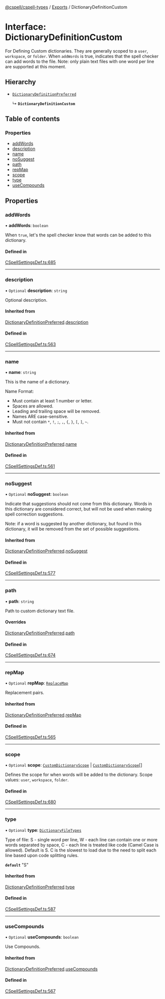 [@cspell/cspell-types](../README.md) / [Exports](../modules.md) / DictionaryDefinitionCustom

# Interface: DictionaryDefinitionCustom

For Defining Custom dictionaries. They are generally scoped to a
`user`, `workspace`, or `folder`.
When `addWords` is true, indicates that the spell checker can add words
to the file.
Note: only plain text files with one word per line are supported at this moment.

## Hierarchy

- [`DictionaryDefinitionPreferred`](DictionaryDefinitionPreferred.md)

  ↳ **`DictionaryDefinitionCustom`**

## Table of contents

### Properties

- [addWords](DictionaryDefinitionCustom.md#addwords)
- [description](DictionaryDefinitionCustom.md#description)
- [name](DictionaryDefinitionCustom.md#name)
- [noSuggest](DictionaryDefinitionCustom.md#nosuggest)
- [path](DictionaryDefinitionCustom.md#path)
- [repMap](DictionaryDefinitionCustom.md#repmap)
- [scope](DictionaryDefinitionCustom.md#scope)
- [type](DictionaryDefinitionCustom.md#type)
- [useCompounds](DictionaryDefinitionCustom.md#usecompounds)

## Properties

### addWords

• **addWords**: `boolean`

When `true`, let's the spell checker know that words can be added to this dictionary.

#### Defined in

[CSpellSettingsDef.ts:685](https://github.com/streetsidesoftware/cspell/blob/d3fbe6c/packages/cspell-types/src/CSpellSettingsDef.ts#L685)

___

### description

• `Optional` **description**: `string`

Optional description.

#### Inherited from

[DictionaryDefinitionPreferred](DictionaryDefinitionPreferred.md).[description](DictionaryDefinitionPreferred.md#description)

#### Defined in

[CSpellSettingsDef.ts:563](https://github.com/streetsidesoftware/cspell/blob/d3fbe6c/packages/cspell-types/src/CSpellSettingsDef.ts#L563)

___

### name

• **name**: `string`

This is the name of a dictionary.

Name Format:
- Must contain at least 1 number or letter.
- Spaces are allowed.
- Leading and trailing space will be removed.
- Names ARE case-sensitive.
- Must not contain `*`, `!`, `;`, `,`, `{`, `}`, `[`, `]`, `~`.

#### Inherited from

[DictionaryDefinitionPreferred](DictionaryDefinitionPreferred.md).[name](DictionaryDefinitionPreferred.md#name)

#### Defined in

[CSpellSettingsDef.ts:561](https://github.com/streetsidesoftware/cspell/blob/d3fbe6c/packages/cspell-types/src/CSpellSettingsDef.ts#L561)

___

### noSuggest

• `Optional` **noSuggest**: `boolean`

Indicate that suggestions should not come from this dictionary.
Words in this dictionary are considered correct, but will not be
used when making spell correction suggestions.

Note: if a word is suggested by another dictionary, but found in
this dictionary, it will be removed from the set of
possible suggestions.

#### Inherited from

[DictionaryDefinitionPreferred](DictionaryDefinitionPreferred.md).[noSuggest](DictionaryDefinitionPreferred.md#nosuggest)

#### Defined in

[CSpellSettingsDef.ts:577](https://github.com/streetsidesoftware/cspell/blob/d3fbe6c/packages/cspell-types/src/CSpellSettingsDef.ts#L577)

___

### path

• **path**: `string`

Path to custom dictionary text file.

#### Overrides

[DictionaryDefinitionPreferred](DictionaryDefinitionPreferred.md).[path](DictionaryDefinitionPreferred.md#path)

#### Defined in

[CSpellSettingsDef.ts:674](https://github.com/streetsidesoftware/cspell/blob/d3fbe6c/packages/cspell-types/src/CSpellSettingsDef.ts#L674)

___

### repMap

• `Optional` **repMap**: [`ReplaceMap`](../modules.md#replacemap)

Replacement pairs.

#### Inherited from

[DictionaryDefinitionPreferred](DictionaryDefinitionPreferred.md).[repMap](DictionaryDefinitionPreferred.md#repmap)

#### Defined in

[CSpellSettingsDef.ts:565](https://github.com/streetsidesoftware/cspell/blob/d3fbe6c/packages/cspell-types/src/CSpellSettingsDef.ts#L565)

___

### scope

• `Optional` **scope**: [`CustomDictionaryScope`](../modules.md#customdictionaryscope) \| [`CustomDictionaryScope`](../modules.md#customdictionaryscope)[]

Defines the scope for when words will be added to the dictionary.
Scope values: `user`, `workspace`, `folder`.

#### Defined in

[CSpellSettingsDef.ts:680](https://github.com/streetsidesoftware/cspell/blob/d3fbe6c/packages/cspell-types/src/CSpellSettingsDef.ts#L680)

___

### type

• `Optional` **type**: [`DictionaryFileTypes`](../modules.md#dictionaryfiletypes)

Type of file:
S - single word per line,
W - each line can contain one or more words separated by space,
C - each line is treated like code (Camel Case is allowed).
Default is S.
C is the slowest to load due to the need to split each line based upon code splitting rules.

**`default`** "S"

#### Inherited from

[DictionaryDefinitionPreferred](DictionaryDefinitionPreferred.md).[type](DictionaryDefinitionPreferred.md#type)

#### Defined in

[CSpellSettingsDef.ts:587](https://github.com/streetsidesoftware/cspell/blob/d3fbe6c/packages/cspell-types/src/CSpellSettingsDef.ts#L587)

___

### useCompounds

• `Optional` **useCompounds**: `boolean`

Use Compounds.

#### Inherited from

[DictionaryDefinitionPreferred](DictionaryDefinitionPreferred.md).[useCompounds](DictionaryDefinitionPreferred.md#usecompounds)

#### Defined in

[CSpellSettingsDef.ts:567](https://github.com/streetsidesoftware/cspell/blob/d3fbe6c/packages/cspell-types/src/CSpellSettingsDef.ts#L567)
